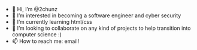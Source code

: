 - 👋 Hi, I’m @2chunz
- 👀 I’m interested in becoming a software engineer and cyber security
- 🌱 I’m currently learning html/css 
- 💞️ I’m looking to collaborate on any kind of projects to help transition into computer science :) 
- 📫 How to reach me: email!

<!---
2chunz/2chunz is a ✨ special ✨ repository because its `README.md` (this file) appears on your GitHub profile.
You can click the Preview link to take a look at your changes.
--->
